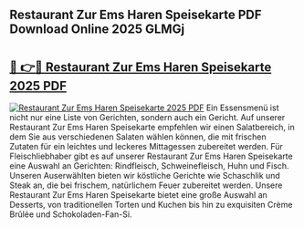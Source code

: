 ## Restaurant Zur Ems Haren Speisekarte PDF Download Online 2025 GLMGj

# <h2><a href="http://gc7pmmy.nevu.top/?p=Restaurant+Zur+Ems+Haren+Speisekarte">🔗 👉🔴 Restaurant Zur Ems Haren Speisekarte 2025 PDF</a></h2>

[![Restaurant Zur Ems Haren Speisekarte 2025 PDF](https://i.imgur.com/dBaPXMq.png)](http://gc7pmmy.nevu.top/?p=Restaurant+Zur+Ems+Haren+Speisekarte)
Ein Essensmenü ist nicht nur eine Liste von Gerichten, sondern auch ein Gericht. Auf unserer Restaurant Zur Ems Haren Speisekarte empfehlen wir einen Salatbereich, in dem Sie aus verschiedenen Salaten wählen können, die mit frischen Zutaten für ein leichtes und leckeres Mittagessen zubereitet werden. Für Fleischliebhaber gibt es auf unserer Restaurant Zur Ems Haren Speisekarte eine Auswahl an Gerichten: Rindfleisch, Schweinefleisch, Huhn und Fisch. Unseren Auserwählten bieten wir köstliche Gerichte wie Schaschlik und Steak an, die bei frischem, natürlichem Feuer zubereitet werden. Unsere Restaurant Zur Ems Haren Speisekarte bietet eine große Auswahl an Desserts, von traditionellen Torten und Kuchen bis hin zu exquisiten Crème Brûlée und Schokoladen-Fan-Si.
